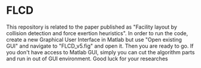 # FLCD
This repository is related to the paper published as "Facility layout by collision detection and force exertion heuristics".
In order to run the code, create a new Graphical User Interface in Matlab but use "Open existing GUI" and navigate to "FLCD_v5.fig" and open it. Then you are ready to go. If you don't have access to Matlab GUI, simply you can cut the algorithm parts and run in out of GUI environment.
Good luck for your researches
